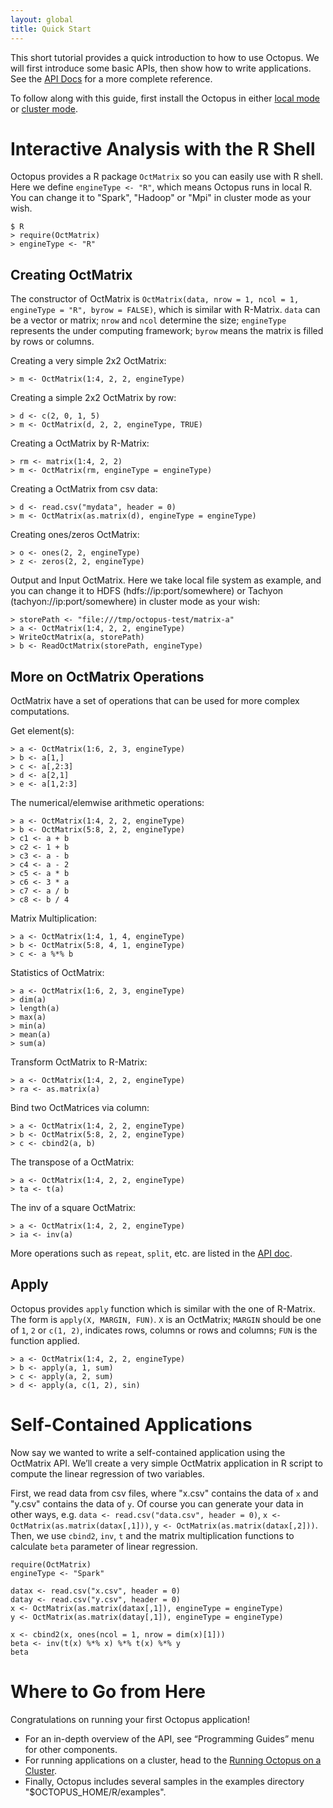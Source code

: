```yaml
---
layout: global
title: Quick Start
---
```


This short tutorial provides a quick introduction to how to use Octopus. We will first introduce some basic APIs, then show how to write applications. See the [API Docs](API-Docs.html) for a more complete reference.

To follow along with this guide, first install the Octopus in either [local mode](Running-Octopus-Locally.html) or [cluster mode](Running-Octopus-on-a-Cluster.html).

# Interactive Analysis with the R Shell

Octopus provides a R package `OctMatrix` so you can easily use with R shell. Here we define `engineType <- "R"`, which means Octopus runs in local R. You can change it to "Spark", "Hadoop" or "Mpi" in cluster mode as your wish.

    $ R
    > require(OctMatrix)
    > engineType <- "R"

## Creating OctMatrix

The constructor of OctMatrix is `OctMatrix(data, nrow = 1, ncol = 1, engineType = "R", byrow = FALSE)`, which is similar with R-Matrix. `data` can be a vector or matrix; `nrow` and `ncol` determine the size; `engineType` represents the under computing framework; `byrow` means the matrix is filled by rows or columns.

Creating a very simple 2x2 OctMatrix:

    > m <- OctMatrix(1:4, 2, 2, engineType)
    
Creating a simple 2x2 OctMatrix by row:

    > d <- c(2, 0, 1, 5)
    > m <- OctMatrix(d, 2, 2, engineType, TRUE)
    
Creating a OctMatrix by R-Matrix:

    > rm <- matrix(1:4, 2, 2)
    > m <- OctMatrix(rm, engineType = engineType)
    
Creating a OctMatrix from csv data:

    > d <- read.csv("mydata", header = 0)
    > m <- OctMatrix(as.matrix(d), engineType = engineType)
    
Creating ones/zeros OctMatrix:

    > o <- ones(2, 2, engineType)
    > z <- zeros(2, 2, engineType)

Output and Input OctMatrix. Here we take local file system as example, and you can change it to HDFS (hdfs://ip:port/somewhere) or Tachyon (tachyon://ip:port/somewhere) in cluster mode as your wish:

    > storePath <- "file:///tmp/octopus-test/matrix-a"
    > a <- OctMatrix(1:4, 2, 2, engineType)
    > WriteOctMatrix(a, storePath)
    > b <- ReadOctMatrix(storePath, engineType)

## More on OctMatrix Operations

OctMatrix have a set of operations that can be used for more complex computations.

Get element(s):

    > a <- OctMatrix(1:6, 2, 3, engineType)
    > b <- a[1,]
    > c <- a[,2:3]
    > d <- a[2,1]
    > e <- a[1,2:3]

The numerical/elemwise arithmetic operations:

    > a <- OctMatrix(1:4, 2, 2, engineType)
    > b <- OctMatrix(5:8, 2, 2, engineType)
    > c1 <- a + b
    > c2 <- 1 + b
    > c3 <- a - b
    > c4 <- a - 2
    > c5 <- a * b
    > c6 <- 3 * a
    > c7 <- a / b
    > c8 <- b / 4
    
Matrix Multiplication:

    > a <- OctMatrix(1:4, 1, 4, engineType)
    > b <- OctMatrix(5:8, 4, 1, engineType)
    > c <- a %*% b

Statistics of OctMatrix:

    > a <- OctMatrix(1:6, 2, 3, engineType)
    > dim(a)
    > length(a)
    > max(a)
    > min(a)
    > mean(a)
    > sum(a)

Transform OctMatrix to R-Matrix:

    > a <- OctMatrix(1:4, 2, 2, engineType)
    > ra <- as.matrix(a)
    
Bind two OctMatrices via column:

    > a <- OctMatrix(1:4, 2, 2, engineType)
    > b <- OctMatrix(5:8, 2, 2, engineType)
    > c <- cbind2(a, b)
    
The transpose of a OctMatrix:

    > a <- OctMatrix(1:4, 2, 2, engineType)
    > ta <- t(a)
    
The inv of a square OctMatrix:

    > a <- OctMatrix(1:4, 2, 2, engineType)
    > ia <- inv(a)
    
More operations such as `repeat`, `split`, etc. are listed in the [API doc](API-Docs.html).

## Apply

Octopus provides `apply` function which is similar with the one of R-Matrix. The form is `apply(X, MARGIN, FUN)`. `X` is an OctMatrix; `MARGIN` should be one of `1`, `2` or `c(1, 2)`, indicates rows, columns or rows and columns; `FUN` is the function applied.

    > a <- OctMatrix(1:4, 2, 2, engineType)
    > b <- apply(a, 1, sum)
    > c <- apply(a, 2, sum)
    > d <- apply(a, c(1, 2), sin)

# Self-Contained Applications

Now say we wanted to write a self-contained application using the OctMatrix API. We’ll create a very simple OctMatrix application in R script to compute the linear regression of two variables.

First, we read data from csv files, where "x.csv" contains the data of `x` and "y.csv" contains the data of `y`. Of course you can generate your data in other ways, e.g. `data <- read.csv("data.csv", header = 0)`, `x <- OctMatrix(as.matrix(datax[,1]))`, `y <- OctMatrix(as.matrix(datax[,2]))`. Then, we use `cbind2`, `inv`, `t` and the matrix multiplication functions to calculate `beta` parameter of linear regression.

    require(OctMatrix)
    engineType <- "Spark"
    
    datax <- read.csv("x.csv", header = 0)
    datay <- read.csv("y.csv", header = 0)
    x <- OctMatrix(as.matrix(datax[,1]), engineType = engineType)
    y <- OctMatrix(as.matrix(datay[,1]), engineType = engineType)
    
    x <- cbind2(x, ones(ncol = 1, nrow = dim(x)[1]))
    beta <- inv(t(x) %*% x) %*% t(x) %*% y
    beta

# Where to Go from Here

Congratulations on running your first Octopus application!

-    For an in-depth overview of the API, see “Programming Guides” menu for other components.
-    For running applications on a cluster, head to the [Running Octopus on a Cluster](Running-Octopus-on-a-Cluster.html).
-    Finally, Octopus includes several samples in the examples directory "$OCTOPUS_HOME/R/examples".

